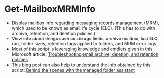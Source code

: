 # Get-MailboxMRMInfo
- Display mailbox info regarding messaging records management (MRM), which used to be known as email life cycle (ELC). (This has to do with archive, retention, and deletion policies.)
- View info about things such as storage limits, archive mailbox, last ELC run, folder sizes, retention tags applied to folders, and MRM error logs.
- Most of this script is leveraging knowledge and cmdlets given in this Microsoft article:  [Troubleshooting email archive, deletion, and retention policies](https://learn.microsoft.com/en-us/microsoft-365/troubleshoot/retention/troubleshoot-mrm-email-archive-deletion)
- This blog post can also help to understand the info obtained by this script: [Behind the scenes with the managed folder assistant](https://www.itprotoday.com/email-and-calendaring/behind-scenes-managed-folder-assistant)
